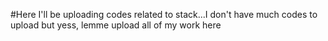 #Here I'll be uploading codes related to stack...I don't have much codes to upload but yess, lemme upload all of my work here

